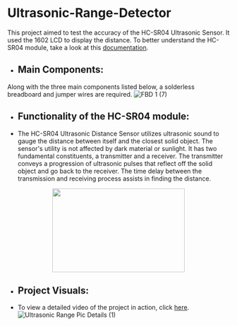 # Ultrasonic-Range-Detector

This project aimed to test the accuracy of the HC-SR04 Ultrasonic Sensor. It used the 1602 LCD to display the distance. To better understand the HC-SR04 module, take a look at this [documentation](https://cdn.sparkfun.com/datasheets/Sensors/Proximity/HCSR04.pdf).

- ## **Main Components:**
Along with the three main components listed below, a solderless breadboard and jumper wires are required.
![FBD 1 (7)](https://user-images.githubusercontent.com/81925146/126813616-021d7578-87a3-472c-b965-502fbfac69b0.png)

- ## **Functionality of the HC-SR04 module:**
- The HC-SR04 Ultrasonic Distance Sensor utilizes ultrasonic sound to gauge the distance between itself and the closest solid object. The sensor's utility is not affected by dark material or sunlight. It has two fundamental constituents, a transmitter and a receiver. The transmitter conveys a progression of ultrasonic pulses that reflect off the solid object and go back to the receiver. The time delay between the transmission and receiving process assists in finding the distance.

 
<p align="center">
  <img width="300" height="190" src="https://thumbs.gfycat.com/TepidSandyFattaileddunnart-max-1mb.gif">
</p>

- ## **Project Visuals:**
- To view a detailed video of the project in action, click [here](https://github.com/akkik04/Ultrasonic-Range-Detector/blob/main/Visuals%20of%20Project/UltrasonicRangeDetector.MOV).
![Ultrasonic Range Pic Details (1)](https://user-images.githubusercontent.com/81925146/126820667-cbb66e91-052e-494d-b4cc-125c381c3ffd.png)




